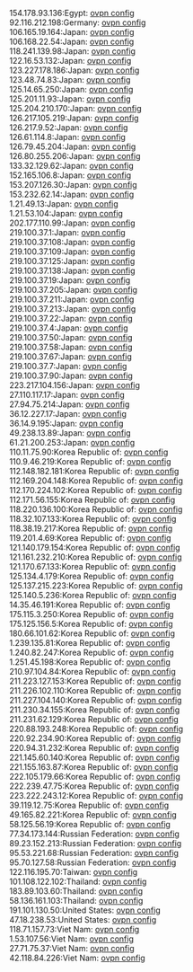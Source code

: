 154.178.93.136:Egypt: [ovpn config](vpn/154_178_93_136.ovpn)  
92.116.212.198:Germany: [ovpn config](vpn/92_116_212_198.ovpn)  
106.165.19.164:Japan: [ovpn config](vpn/106_165_19_164.ovpn)  
106.168.22.54:Japan: [ovpn config](vpn/106_168_22_54.ovpn)  
118.241.139.98:Japan: [ovpn config](vpn/118_241_139_98.ovpn)  
122.16.53.132:Japan: [ovpn config](vpn/122_16_53_132.ovpn)  
123.227.178.186:Japan: [ovpn config](vpn/123_227_178_186.ovpn)  
123.48.74.83:Japan: [ovpn config](vpn/123_48_74_83.ovpn)  
125.14.65.250:Japan: [ovpn config](vpn/125_14_65_250.ovpn)  
125.201.11.93:Japan: [ovpn config](vpn/125_201_11_93.ovpn)  
125.204.210.170:Japan: [ovpn config](vpn/125_204_210_170.ovpn)  
126.217.105.219:Japan: [ovpn config](vpn/126_217_105_219.ovpn)  
126.217.9.52:Japan: [ovpn config](vpn/126_217_9_52.ovpn)  
126.61.114.8:Japan: [ovpn config](vpn/126_61_114_8.ovpn)  
126.79.45.204:Japan: [ovpn config](vpn/126_79_45_204.ovpn)  
126.80.255.206:Japan: [ovpn config](vpn/126_80_255_206.ovpn)  
133.32.129.62:Japan: [ovpn config](vpn/133_32_129_62.ovpn)  
152.165.106.8:Japan: [ovpn config](vpn/152_165_106_8.ovpn)  
153.207.126.30:Japan: [ovpn config](vpn/153_207_126_30.ovpn)  
153.232.62.14:Japan: [ovpn config](vpn/153_232_62_14.ovpn)  
1.21.49.13:Japan: [ovpn config](vpn/1_21_49_13.ovpn)  
1.21.53.104:Japan: [ovpn config](vpn/1_21_53_104.ovpn)  
202.177.110.99:Japan: [ovpn config](vpn/202_177_110_99.ovpn)  
219.100.37.1:Japan: [ovpn config](vpn/219_100_37_1.ovpn)  
219.100.37.108:Japan: [ovpn config](vpn/219_100_37_108.ovpn)  
219.100.37.109:Japan: [ovpn config](vpn/219_100_37_109.ovpn)  
219.100.37.125:Japan: [ovpn config](vpn/219_100_37_125.ovpn)  
219.100.37.138:Japan: [ovpn config](vpn/219_100_37_138.ovpn)  
219.100.37.19:Japan: [ovpn config](vpn/219_100_37_19.ovpn)  
219.100.37.205:Japan: [ovpn config](vpn/219_100_37_205.ovpn)  
219.100.37.211:Japan: [ovpn config](vpn/219_100_37_211.ovpn)  
219.100.37.213:Japan: [ovpn config](vpn/219_100_37_213.ovpn)  
219.100.37.22:Japan: [ovpn config](vpn/219_100_37_22.ovpn)  
219.100.37.4:Japan: [ovpn config](vpn/219_100_37_4.ovpn)  
219.100.37.50:Japan: [ovpn config](vpn/219_100_37_50.ovpn)  
219.100.37.58:Japan: [ovpn config](vpn/219_100_37_58.ovpn)  
219.100.37.67:Japan: [ovpn config](vpn/219_100_37_67.ovpn)  
219.100.37.7:Japan: [ovpn config](vpn/219_100_37_7.ovpn)  
219.100.37.90:Japan: [ovpn config](vpn/219_100_37_90.ovpn)  
223.217.104.156:Japan: [ovpn config](vpn/223_217_104_156.ovpn)  
27.110.117.17:Japan: [ovpn config](vpn/27_110_117_17.ovpn)  
27.94.75.214:Japan: [ovpn config](vpn/27_94_75_214.ovpn)  
36.12.227.17:Japan: [ovpn config](vpn/36_12_227_17.ovpn)  
36.14.9.195:Japan: [ovpn config](vpn/36_14_9_195.ovpn)  
49.238.13.89:Japan: [ovpn config](vpn/49_238_13_89.ovpn)  
61.21.200.253:Japan: [ovpn config](vpn/61_21_200_253.ovpn)  
110.11.75.90:Korea Republic of: [ovpn config](vpn/110_11_75_90.ovpn)  
110.9.46.219:Korea Republic of: [ovpn config](vpn/110_9_46_219.ovpn)  
112.148.182.181:Korea Republic of: [ovpn config](vpn/112_148_182_181.ovpn)  
112.169.204.148:Korea Republic of: [ovpn config](vpn/112_169_204_148.ovpn)  
112.170.224.102:Korea Republic of: [ovpn config](vpn/112_170_224_102.ovpn)  
112.171.56.155:Korea Republic of: [ovpn config](vpn/112_171_56_155.ovpn)  
118.220.136.100:Korea Republic of: [ovpn config](vpn/118_220_136_100.ovpn)  
118.32.107.133:Korea Republic of: [ovpn config](vpn/118_32_107_133.ovpn)  
118.38.19.217:Korea Republic of: [ovpn config](vpn/118_38_19_217.ovpn)  
119.201.4.69:Korea Republic of: [ovpn config](vpn/119_201_4_69.ovpn)  
121.140.179.154:Korea Republic of: [ovpn config](vpn/121_140_179_154.ovpn)  
121.161.232.210:Korea Republic of: [ovpn config](vpn/121_161_232_210.ovpn)  
121.170.67.133:Korea Republic of: [ovpn config](vpn/121_170_67_133.ovpn)  
125.134.4.179:Korea Republic of: [ovpn config](vpn/125_134_4_179.ovpn)  
125.137.215.223:Korea Republic of: [ovpn config](vpn/125_137_215_223.ovpn)  
125.140.5.236:Korea Republic of: [ovpn config](vpn/125_140_5_236.ovpn)  
14.35.46.191:Korea Republic of: [ovpn config](vpn/14_35_46_191.ovpn)  
175.115.3.250:Korea Republic of: [ovpn config](vpn/175_115_3_250.ovpn)  
175.125.156.5:Korea Republic of: [ovpn config](vpn/175_125_156_5.ovpn)  
180.66.101.62:Korea Republic of: [ovpn config](vpn/180_66_101_62.ovpn)  
1.239.135.81:Korea Republic of: [ovpn config](vpn/1_239_135_81.ovpn)  
1.240.82.247:Korea Republic of: [ovpn config](vpn/1_240_82_247.ovpn)  
1.251.45.198:Korea Republic of: [ovpn config](vpn/1_251_45_198.ovpn)  
210.97.104.84:Korea Republic of: [ovpn config](vpn/210_97_104_84.ovpn)  
211.223.127.153:Korea Republic of: [ovpn config](vpn/211_223_127_153.ovpn)  
211.226.102.110:Korea Republic of: [ovpn config](vpn/211_226_102_110.ovpn)  
211.227.104.140:Korea Republic of: [ovpn config](vpn/211_227_104_140.ovpn)  
211.230.34.155:Korea Republic of: [ovpn config](vpn/211_230_34_155.ovpn)  
211.231.62.129:Korea Republic of: [ovpn config](vpn/211_231_62_129.ovpn)  
220.88.193.248:Korea Republic of: [ovpn config](vpn/220_88_193_248.ovpn)  
220.92.234.90:Korea Republic of: [ovpn config](vpn/220_92_234_90.ovpn)  
220.94.31.232:Korea Republic of: [ovpn config](vpn/220_94_31_232.ovpn)  
221.145.60.140:Korea Republic of: [ovpn config](vpn/221_145_60_140.ovpn)  
221.155.163.87:Korea Republic of: [ovpn config](vpn/221_155_163_87.ovpn)  
222.105.179.66:Korea Republic of: [ovpn config](vpn/222_105_179_66.ovpn)  
222.239.47.75:Korea Republic of: [ovpn config](vpn/222_239_47_75.ovpn)  
223.222.243.12:Korea Republic of: [ovpn config](vpn/223_222_243_12.ovpn)  
39.119.12.75:Korea Republic of: [ovpn config](vpn/39_119_12_75.ovpn)  
49.165.82.221:Korea Republic of: [ovpn config](vpn/49_165_82_221.ovpn)  
58.125.56.19:Korea Republic of: [ovpn config](vpn/58_125_56_19.ovpn)  
77.34.173.144:Russian Federation: [ovpn config](vpn/77_34_173_144.ovpn)  
89.23.152.213:Russian Federation: [ovpn config](vpn/89_23_152_213.ovpn)  
95.53.221.68:Russian Federation: [ovpn config](vpn/95_53_221_68.ovpn)  
95.70.127.58:Russian Federation: [ovpn config](vpn/95_70_127_58.ovpn)  
122.116.195.70:Taiwan: [ovpn config](vpn/122_116_195_70.ovpn)  
101.108.122.102:Thailand: [ovpn config](vpn/101_108_122_102.ovpn)  
183.89.103.60:Thailand: [ovpn config](vpn/183_89_103_60.ovpn)  
58.136.161.103:Thailand: [ovpn config](vpn/58_136_161_103.ovpn)  
191.101.130.50:United States: [ovpn config](vpn/191_101_130_50.ovpn)  
47.18.238.53:United States: [ovpn config](vpn/47_18_238_53.ovpn)  
118.71.157.73:Viet Nam: [ovpn config](vpn/118_71_157_73.ovpn)  
1.53.107.56:Viet Nam: [ovpn config](vpn/1_53_107_56.ovpn)  
27.71.75.37:Viet Nam: [ovpn config](vpn/27_71_75_37.ovpn)  
42.118.84.226:Viet Nam: [ovpn config](vpn/42_118_84_226.ovpn)  
